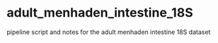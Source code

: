 # adult_menhaden_intestine_18S
pipeline script and notes for the adult menhaden intestine 18S dataset
